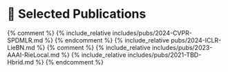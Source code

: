 # 📝 Selected Publications 
{% comment %}
{% include_relative includes/pubs/2024-CVPR-SPDMLR.md %}
{% endcomment %}
{% include_relative pubs/2024-ICLR-LieBN.md %}
{% comment %}
{% include_relative includes/pubs/2023-AAAI-RieLocal.md %}
{% include_relative includes/pubs/2021-TBD-Hbrid.md %} 
{% endcomment %}